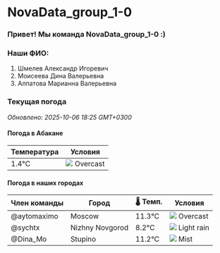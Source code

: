 # NovaData_group_1-0
### Привет! Мы команда NovaData_group_1-0 :)

### Наши ФИО:
1. Шмелев Александр Игоревич
2. Моисеева Дина Валерьевна
3. Алпатова Марианна Валерьевна

### Текущая погода
<!-- WEATHER:START -->
_Обновлено: 2025-10-06 18:25 GMT+0300_

#### Погода в Абакане

| Температура | Условия |
|-------------|----------|
| 1.4°C     | ![](https://cdn.weatherapi.com/weather/64x64/night/122.png) Overcast |

#### Погода в наших городах

| Член команды  | Город               | 🌡️ Темп.  | Условия          |
|---------------|---------------------|-----------|--------------------|
| @aytomaximo    | Moscow              |   11.3°C | ![](https://cdn.weatherapi.com/weather/64x64/night/122.png) Overcast     |
| @sychtx        | Nizhny Novgorod     |    8.2°C | ![](https://cdn.weatherapi.com/weather/64x64/night/296.png) Light rain   |
| @Dina_Mo       | Stupino             |   11.2°C | ![](https://cdn.weatherapi.com/weather/64x64/night/143.png) Mist         |

<!-- WEATHER:END -->

